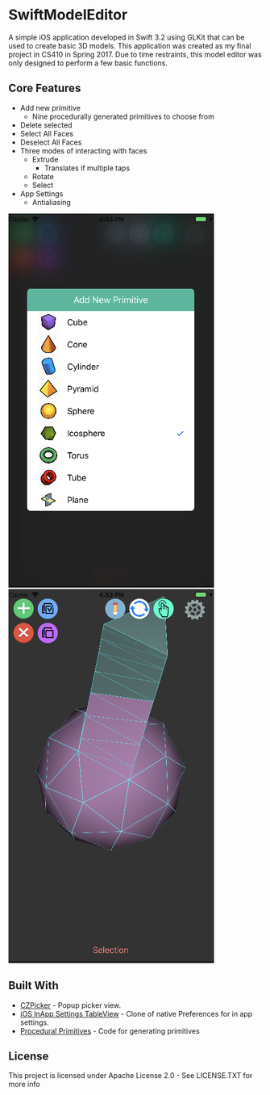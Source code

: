 # SwiftModelEditor
A simple iOS application developed in Swift 3.2 using GLKit that can be used to create basic 3D models. This application was created as my final project in CS410 in Spring 2017. Due to time restraints, this model editor was only designed to perform a few basic functions. 

## Core Features
- Add new primitive
    - Nine procedurally generated primitives to choose from
- Delete selected
- Select All Faces
- Deselect All Faces
- Three modes of interacting with faces
    - Extrude
        - Translates if multiple taps
    - Rotate
    - Select
- App Settings
    - Antialiasing

![Image of Primitives Menu](images/1.png) 
![Image of Extruding](images/2.png)

## Built With

* [CZPicker](https://github.com/chenzeyu/CZPicker) - Popup picker view.
* [iOS InApp Settings TableView](https://github.com/KingIsulgard/iOS-InApp-Settings-TableView) - Clone of native Preferences for in app settings.
* [Procedural Primitives](http://wiki.unity3d.com/index.php/ProceduralPrimitives) - Code for generating primitives

## License
This project is licensed under Apache License 2.0 - See LICENSE.TXT for more info
